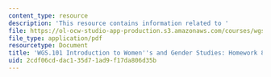 ```yaml
---
content_type: resource
description: 'This resource contains information related to '
file: https://ol-ocw-studio-app-production.s3.amazonaws.com/courses/wgs-101-introduction-to-womens-and-gender-studies-fall-2014/2cdf06cddac135d71ad9f17da806d35b_MITWGS_101F14_Hwork8.pdf
file_type: application/pdf
resourcetype: Document
title: 'WGS.101 Introduction to Women''s and Gender Studies: Homework 8 Feminism'
uid: 2cdf06cd-dac1-35d7-1ad9-f17da806d35b
---
```

